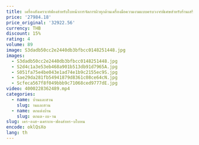 ```yaml
---
title: เครื่องสังเคราะห์ฟองสำหรับใบหน้าการจัดการผิวทุกด้านเครื่องมือความงามแบบครบวงจรพิเศษสำหรับร้านเสริมสวย
price: '27984.18'
price_original: '32922.56'
currency: THB
discount: 15%
rating: 4
volume: 89
image: S3dadb50cc2e2440db3bfbcc0148251448.jpg
images:
  - S3dadb50cc2e2440db3bfbcc0148251448.jpg
  - S2d4c1a3e53eb468a901b513db91d7965A.jpg
  - S051fa75e4be043e1ad74e1b9c2155ec9S.jpg
  - Sae29da281fb54941879d8361c08ce64cN.jpg
  - Scfeca567f8f049bbb9c71068ced9777dE.jpg
video: 4000228362489.mp4
categories:
  - name: บ้านและสวน
    slug: านและสวน
  - name: ตกแต่งบ้าน
    slug: ตกแต-งบ-าน
slug: เคร-องส-งเคราะห-ฟองสำหร-บใบหน
encode: oklQsXo
lang: th
---
```

  